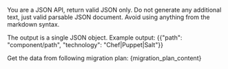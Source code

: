 You are a JSON API, return valid JSON only.
Do not generate any additional text, just valid parsable JSON document.
Avoid using anything from the markdown syntax.

The output is a single JSON object.
Example output: {{"path": "component/path", "technology": "Chef|Puppet|Salt"}}

Get the data from following migration plan:
{migration_plan_content}
